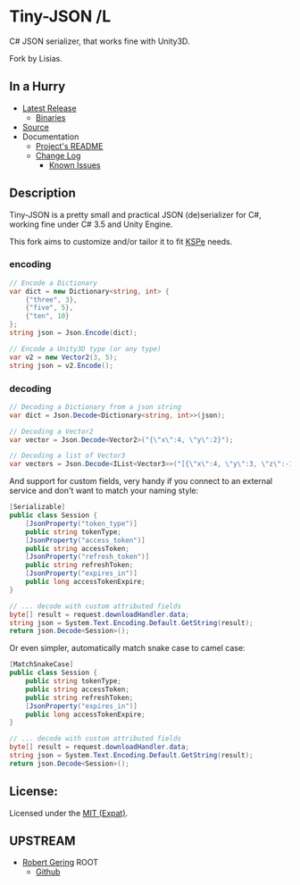 # Tiny-JSON /L

C# JSON serializer, that works fine with Unity3D.

Fork by Lisias.


## In a Hurry

* [Latest Release](https://github.com/KSP-ModularManagement/Tiny-JSON/releases)
	+ [Binaries](https://github.com/KSP-ModularManagement/Tiny-JSON/tree/Archive)
* [Source](https://github.com/KSP-ModularManagement/Tiny-JSON)
* Documentation
	+ [Project's README](https://github.com/KSP-ModularManagement/Tiny-JSON/blob/master/README.md)
	+ [Change Log](./CHANGE_LOG.md)
		+ [Known Issues](./KNOWN_ISSUES.md)


## Description

Tiny-JSON is a pretty small and practical JSON (de)serializer for C#, working fine under C# 3.5 and Unity Engine.

This fork aims to customize and/or tailor it to fit [KSPe](https://github.com/KSP-ModularManagement/KSPe) needs.

### encoding

```csharp
// Encode a Dictionary
var dict = new Dictionary<string, int> {
	{"three", 3},
	{"five", 5},
	{"ten", 10}
};	
string json = Json.Encode(dict);

// Encode a Unity3D type (or any type)
var v2 = new Vector2(3, 5);
string json = v2.Encode();
```

### decoding

  
```csharp
// Decoding a Dictionary from a json string
var dict = Json.Decode<Dictionary<string, int>>(json);

// Decoding a Vector2
var vector = Json.Decode<Vector2>("{\"x\":4, \"y\":2}");

// Decoding a list of Vector3
var vectors = Json.Decode<IList<Vector3>>("[{\"x\":4, \"y\":3, \"z\":-1}, {\"x\":1, \"y\":1, \"z\":1}, {}]");
```

And support for custom fields, very handy if you connect to an external service and don't want to match your naming style:

```csharp
[Serializable]
public class Session {
	[JsonProperty("token_type")]
	public string tokenType;
	[JsonProperty("access_token")] 
	public string accessToken;
	[JsonProperty("refresh_token")]
	public string refreshToken;
	[JsonProperty("expires_in")]
	public long accessTokenExpire;
}

// ... decode with custom attributed fields
byte[] result = request.downloadHandler.data;
string json = System.Text.Encoding.Default.GetString(result);
return json.Decode<Session>();
```

Or even simpler, automatically match snake case to camel case:

```csharp
[MatchSnakeCase]
public class Session {
	public string tokenType;
	public string accessToken;
	public string refreshToken;
	[JsonProperty("expires_in")]
	public long accessTokenExpire;
}

// ... decode with custom attributed fields
byte[] result = request.downloadHandler.data;
string json = System.Text.Encoding.Default.GetString(result);
return json.Decode<Session>();
```


## License:

Licensed under the [MIT (Expat)](https://opensource.org/license/mit/).


## UPSTREAM

* [Robert Gering](https://github.com/gering/) ROOT
	+ [Github](https://github.com/gering/Tiny-JSON)


